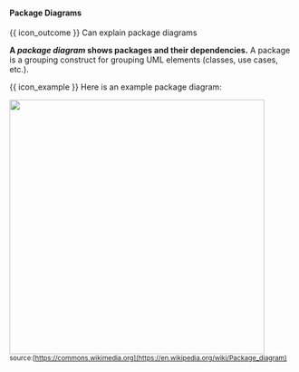 <div id="title">

#### Package Diagrams

</div>

<span id="prereqs"></span>

<span id="outcomes">{{ icon_outcome }} Can explain package diagrams</span>

<div id="body">

**A _package diagram_ shows packages and their dependencies.** A package is a grouping construct for grouping UML elements (classes, use cases, etc.).

<tip-box> 

{{ icon_example }} Here is an example package diagram:

<img src="{{baseUrl}}/modeling/modelingStructures/packageDiagrams/images/diagram.png" height="450" /><br>
<sub>source:[https://commons.wikimedia.org](https://en.wikipedia.org/wiki/Package_diagram)</sub>

</tip-box>

</div>

<div id="extras">
</div>